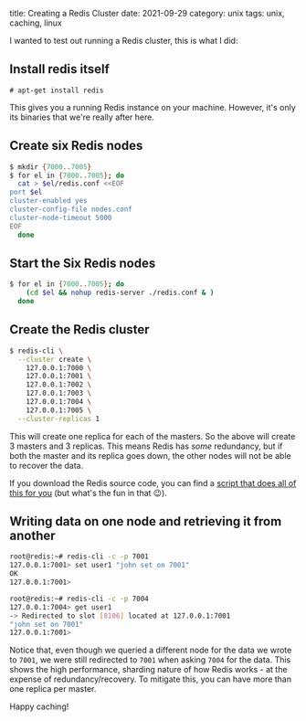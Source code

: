 title: Creating a Redis Cluster
date: 2021-09-29
category: unix
tags: unix, caching, linux

I wanted to test out running a Redis cluster, this is what I did:

## Install redis itself

```text
# apt-get install redis
```

This gives you a running Redis instance on your machine. However, it's
only its binaries that we're really after here.

## Create six Redis nodes

```bash
$ mkdir {7000..7005}
$ for el in {7000..7005}; do
  cat > $el/redis.conf <<EOF
port $el
cluster-enabled yes
cluster-config-file nodes.conf
cluster-node-timeout 5000
EOF
  done
```

## Start the Six Redis nodes
```bash
$ for el in {7000..7005}; do
    (cd $el && nohup redis-server ./redis.conf & )
  done
```

## Create the Redis cluster
```bash
$ redis-cli \
  --cluster create \
    127.0.0.1:7000 \
    127.0.0.1:7001 \
    127.0.0.1:7002 \
    127.0.0.1:7003 \
    127.0.0.1:7004 \
    127.0.0.1:7005 \
  --cluster-replicas 1
```

This will create one replica for each of the masters. So the above
will create 3 masters and 3 replicas. This means Redis has _some_
redundancy, but if both the master and its replica goes down, the
other nodes will not be able to recover the data.

If you download the Redis source code, you can find a [script that
does all of this for
you](https://github.com/redis/redis/blob/unstable/utils/create-cluster)
(but what's the fun in that 😉).

## Writing data on one node and retrieving it from another

```bash
root@redis:~# redis-cli -c -p 7001
127.0.0.1:7001> set user1 "john set on 7001"
OK
127.0.0.1:7001>
```

```bash
root@redis:~# redis-cli -c -p 7004
127.0.0.1:7004> get user1
-> Redirected to slot [8106] located at 127.0.0.1:7001
"john set on 7001"
127.0.0.1:7001>
```

Notice that, even though we queried a different node for the data we
wrote to `7001`, we were still redirected to `7001` when asking `7004`
for the data. This shows the high performance, sharding nature of how
Redis works - at the expense of redundancy/recovery. To mitigate this,
you can have more than one replica per master.

Happy caching!


